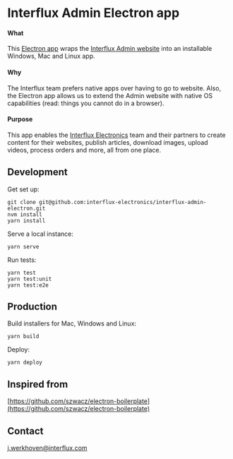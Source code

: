 # Interflux Admin Electron app

#### What

This [Electron app](https://www.electronjs.org/) wraps the [Interflux Admin website](https://interflux.com) into an installable Windows, Mac and Linux app.

#### Why

The Interflux team prefers native apps over having to go to website. Also, the Electron app allows us to extend the Admin website with native OS capabilities (read: things you cannot do in a browser).

#### Purpose

This app enables the [Interflux Electronics](https://interflux.com) team and their partners to create content for their websites, publish articles, download images, upload videos, process orders and more, all from one place.

## Development

Get set up:

```
git clone git@github.com:interflux-electronics/interflux-admin-electron.git
nvm install
yarn install
```

Serve a local instance:

```
yarn serve
```

Run tests:

```
yarn test
yarn test:unit
yarn test:e2e
```

## Production

Build installers for Mac, Windows and Linux:

```
yarn build
```

Deploy:

```
yarn deploy
```

## Inspired from

[https://github.com/szwacz/electron-boilerplate](https://github.com/szwacz/electron-boilerplate)

## Contact

j.werkhoven@interflux.com
